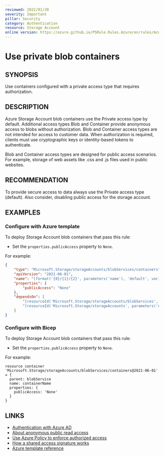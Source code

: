 ```yaml
---
reviewed: 2022/01/20
severity: Important
pillar: Security
category: Authentication
resource: Storage Account
online version: https://azure.github.io/PSRule.Rules.Azure/en/rules/Azure.Storage.BlobAccessType/
---
```


# Use private blob containers

## SYNOPSIS

Use containers configured with a private access type that requires authorization.

## DESCRIPTION

Azure Storage Account blob containers use the Private access type by default.
Additional access types Blob and Container provide anonymous access to blobs without authorization.
Blob and Container access types are not intended for access to customer data.
When authorization is required, clients must use cryptographic keys or identity-based tokens to authenticate.

Blob and Container access types are designed for public access scenarios.
For example, storage of web assets like .css and .js files used in public websites.

## RECOMMENDATION

To provide secure access to data always use the Private access type (default).
Also consider, disabling public access for the storage account.

## EXAMPLES

### Configure with Azure template

To deploy Storage Account blob containers that pass this rule:

- Set the `properties.publicAccess` property to `None`.

For example:

```json
{
    "type": "Microsoft.Storage/storageAccounts/blobServices/containers",
    "apiVersion": "2021-06-01",
    "name": "[format('{0}/{1}/{2}', parameters('name'), 'default', variables('containerName'))]",
    "properties": {
        "publicAccess": "None"
    },
    "dependsOn": [
        "[resourceId('Microsoft.Storage/storageAccounts/blobServices', parameters('name'), 'default')]",
        "[resourceId('Microsoft.Storage/storageAccounts', parameters('name'))]"
    ]
}
```

### Configure with Bicep

To deploy Storage Account blob containers that pass this rule:

- Set the `properties.publicAccess` property to `None`.

For example:

```bicep
resource container 'Microsoft.Storage/storageAccounts/blobServices/containers@2021-06-01' = {
  parent: blobService
  name: containerName
  properties: {
    publicAccess: 'None'
  }
}
```

## LINKS

- [Authentication with Azure AD](https://docs.microsoft.com/azure/architecture/framework/security/design-identity-authentication)
- [About anonymous public read access](https://docs.microsoft.com/azure/storage/blobs/anonymous-read-access-configure#about-anonymous-public-read-access)
- [Use Azure Policy to enforce authorized access](https://docs.microsoft.com/azure/storage/blobs/anonymous-read-access-prevent#use-azure-policy-to-enforce-authorized-access)
- [How a shared access signature works](https://docs.microsoft.com/azure/storage/common/storage-sas-overview#how-a-shared-access-signature-works)
- [Azure template reference](https://docs.microsoft.com/azure/templates/microsoft.storage/storageaccounts)
